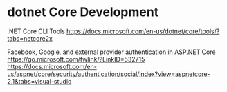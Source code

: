 # dotnet Core Development

.NET Core CLI Tools
https://docs.microsoft.com/en-us/dotnet/core/tools/?tabs=netcore2x


Facebook, Google, and external provider authentication in ASP.NET Core
https://go.microsoft.com/fwlink/?LinkID=532715
https://docs.microsoft.com/en-us/aspnet/core/security/authentication/social/index?view=aspnetcore-2.1&tabs=visual-studio